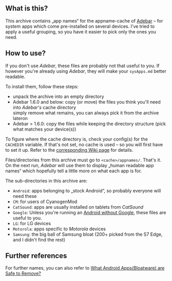 ## What is this?
This archive contains „app names“ for the appname-cache of
[Adebar](https://github.com/IzzySoft/Adebar) – for system apps which come
pre-installed on several devices. I've tried to apply a useful grouping, so
you have it easier to pick only the ones you need.


## How to use?
If you don't use *Adebar*, these files are probably not that useful to you. If
however you're already using *Adebar*, they will make your `sysApps.md` better
readable.

To install them, follow these steps:

* unpack the archive into an empty directory
* Adebar 1.6.0 and below: copy (or move) the files you think you'll need into *Adebar's* cache directory  
  simply remove what remains, you can always pick it from the archive lateron
* Adebar > 1.6.0: copy the files while keeping the directory structure (pick what matches your device(s))

To figure where the cache directory is, check your config(s) for the `CACHEDIR`
variable. If that's not set, no cache is used – so you will first have to set it
up. Refer to the [corresponding Wiki page](https://github.com/IzzySoft/Adebar/wiki/Configuration)
for details.

Files/directories from this archive must go to `<cache>/appnames/`. That's it. On the
next run, *Adebar* will use them to display „human readable app names“ which
hopefully tell a little more on what each app is for.

The sub-directories in this archive are:

* `Android`: apps belonging to „stock Android“, so probably everyone will need these
* `CM`: for users of CyanogenMod
* `CatSound`: apps are usually installed on tablets from *CatSound*
* `Google`: Unless you're running an [Android without Google](http://android.izzysoft.de/articles/named/android-without-google),
  these files are useful to you.
* `LG`: for LG devices
* `Motorola`: apps specific to *Motorola* devices
* `Samsung`: the big ball of Samsung bloat (200+ picked from the S7 Edge, and I didn't find the rest)


## Further references
For further names, you can also refer to [What Android Apps(Bloatware) are Safe
to Remove? ](http://blog.burrowsapps.com/2014/03/what-android-apps-are-safe-to-remove.html)
